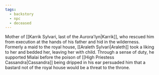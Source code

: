 ```yaml
---
tags:
  - backstory
  - npc
  - deceased
---
```

Mother of [[Karrik Sylvari, last of the Aurora'lyn|Karrik]], who rescued him from execution at the hands of his father and hid in the wilderness. Formerly a maid to the royal house, [[Araleth Sylvari|Araleth]] took a liking to her and bedded her, leaving her with child. Through a sense of duty, he supported Mialai before the poison of [[High Priestess Cassandra|Cassandra]] being dripped in his ear persuaded him that a bastard not of the royal house would be a threat to the throne. 